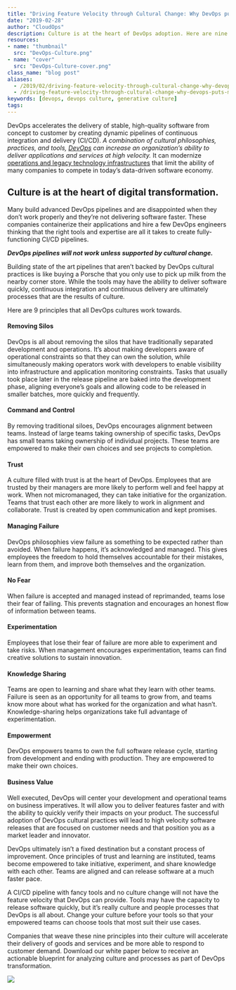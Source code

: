 ```yaml
---
title: "Driving Feature Velocity through Cultural Change: Why DevOps puts Mindset before Technology"
date: "2019-02-28"
author: "CloudOps"
description: Culture is at the heart of DevOps adoption. Here are nine ways your organization can embrace generative cultural practices.
resources:
- name: "thumbnail"
  src: "DevOps-Culture.png"
- name: "cover"
  src: "DevOps-Culture-cover.png"
class_name: "blog post"
aliases: 
  - /2019/02/driving-feature-velocity-through-cultural-change-why-devops-puts-mindset-before-technology/
  - /driving-feature-velocity-through-cultural-change-why-devops-puts-mindset-before-technology/
keywords: [devops, devops culture, generative culture]
tags:
---
```


<p>DevOps accelerates the delivery of stable, high-quality software from concept to customer by creating dynamic pipelines of continuous integration and delivery (CI/CD). <em>A combination of cultural philosophies, practices, and tools, <a href="https://www.cloudops.com/2019/01/why-you-need-a-devops-transformation-to-survive/">DevOps</a> can increase an organization’s ability to deliver applications and services at high velocity. </em>It can modernize <a href="https://blogs.wsj.com/riskandcompliance/2018/12/05/businesses-predict-digital-transformation-to-be-biggest-risk-factors-in-2019/">operations and legacy technology infrastructures</a> that limit the ability of many companies to compete in today’s data-driven software economy.</p>

<h2>Culture is at the heart of digital transformation.</h2>

<p>Many build advanced DevOps pipelines and are disappointed when they don’t work properly and they’re not delivering software faster. These companies containerize their applications and hire a few DevOps engineers thinking that the right tools and expertise are all it takes to create fully-functioning CI/CD pipelines.</p>

<p><strong><em>DevOps pipelines will not work unless supported by cultural change.</em></strong></p>

<p>Building state of the art pipelines that aren’t backed by DevOps cultural practices is like buying a Porsche that you only use to pick up milk from the nearby corner store. While the tools may have the ability to deliver software quickly, continuous integration and continuous delivery are ultimately processes that are the results of culture.</p>

<p>Here are 9 principles that all DevOps cultures work towards.</p>

<h4>Removing Silos</h4>

<p>DevOps is all about removing the silos that have traditionally separated development and operations. It’s about making developers aware of operational constraints so that they can own the solution, while simultaneously making operators work with developers to enable visibility into infrastructure and application monitoring constraints. Tasks that usually took place later in the release pipeline are baked into the development phase, aligning everyone’s goals and allowing code to be released in smaller batches, more quickly and frequently.</p>

<h4>Command and Control</h4>

<p>By removing traditional siloes, DevOps encourages alignment between teams. Instead of large teams taking ownership of specific tasks, DevOps has small teams taking ownership of individual projects. These teams are empowered to make their own choices and see projects to completion.</p>

<h4>Trust</h4>

<p> A culture filled with trust is at the heart of DevOps. Employees that are trusted by their managers are more likely to perform well and feel happy at work. When not micromanaged, they can take initiative for the organization. Teams that trust each other are more likely to work in alignment and collaborate. Trust is created by open communication and kept promises.</p>

<h4>Managing Failure</h4>

<p>DevOps philosophies view failure as something to be expected rather than avoided. When failure happens, it’s acknowledged and managed. This gives employees the freedom to hold themselves accountable for their mistakes, learn from them, and improve both themselves and the organization.</p>

<h4>No Fear</h4>

<p>When failure is accepted and managed instead of reprimanded, teams lose their fear of failing. This prevents stagnation and encourages an honest flow of information between teams.</p>

<h4>Experimentation</h4>

<p>Employees that lose their fear of failure are more able to experiment and take risks. When management encourages experimentation, teams can find creative solutions to sustain innovation.</p>

<h4>Knowledge Sharing</h4>

<p>Teams are open to learning and share what they learn with other teams. Failure is seen as an opportunity for all teams to grow from, and teams know more about what has worked for the organization and what hasn’t. Knowledge-sharing helps organizations take full advantage of experimentation.</p>

<h4>Empowerment</h4>

<p>DevOps empowers teams to own the full software release cycle, starting from development and ending with production. They are empowered to make their own choices.</p>

<h4>Business Value</h4>

<p>Well executed, DevOps will center your development and operational teams on business imperatives. It will allow you to deliver features faster and with the ability to quickly verify their impacts on your product. The successful adoption of DevOps cultural practices will lead to high velocity software releases that are focused on customer needs and that position you as a market leader and innovator.</p>

<p>DevOps ultimately isn’t a fixed destination but a constant process of improvement. Once principles of trust and learning are instituted, teams become empowered to take initiative, experiment, and share knowledge with each other. Teams are aligned and can release software at a much faster pace.</p>

<p>A CI/CD pipeline with fancy tools and no culture change will not have the feature velocity that DevOps can provide. Tools may have the capacity to release software quickly, but it’s really culture and people processes that DevOps is all about. Change your culture before your tools so that your empowered teams can choose tools that most suit their use cases.</p>

<p>Companies that weave these nine principles into their culture will accelerate their delivery of goods and services and be more able to respond to customer demand. Download our white paper below to receive an actionable blueprint for analyzing culture and processes as part of DevOps transformation.</p>

<div class="row">
    <div class="col-xl-8 offset-xl-2 col-lg-10 offset-lg-1 col-md-10 offset-md-1 col-sm-12 col-xs-12 cta-image">
    <a href="/resources/white-papers/how-to-initiate-devops-transformation-by-assessing-culture-and-processes/">
      <img src="/images/blog/cta/white-paper.jpeg">
    </a>
    </div>
</div>